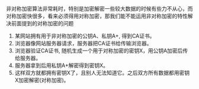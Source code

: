 非对称加密算法非常耗时，特别是加密解密一些较大数据的时候有些力不从心，而对称加密快很多，看来必须得用对称加密，那我们能不能运用非对称加密的特性解决前面提到的对称加密的问题

1. 某网站拥有用于非对称加密的公钥A、私钥A+, 得到CA证书。
2. 浏览器像网站服务器请求，服务器把CA证书给传输浏览器。
3. 浏览器验证CA证书, 随机生成一个用于对称加密的密钥X，用公钥A加密后传给服务器。
4. 服务器拿到后用私钥A+解密得到密钥X。
5. 这样双方就都拥有密钥X了，且别人无法知道它。之后双方所有数据都用密钥X加密解密(对称加密)。



